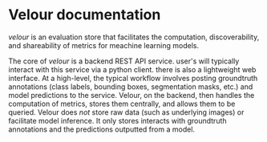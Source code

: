 # Velour documentation

_velour_ is an evaluation store that facilitates the computation, discoverability, and shareability of metrics for meachine learning models.

The core of _velour_ is a backend REST API service. user's will typically interact with this service via a python client. there is also a lightweight web interface. At a high-level, the typical workflow involves posting groundtruth annotations (class labels, bounding boxes, segmentation masks, etc.) and model predictions to the service. Velour, on the backend, then handles the computation of metrics, stores them centrally, and allows them to be queried. Velour does _not_ store raw data (such as underlying images) or facilitate model inference. It only stores interacts with groundtruth annotations and the predictions outputted from a model.
